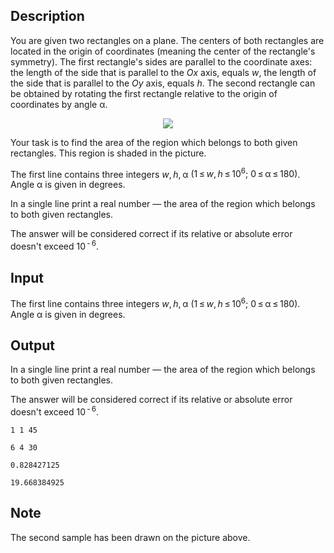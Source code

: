 ## Description

<div><p>You are given two rectangles on a plane. The centers of both rectangles are located in the origin of coordinates (meaning the center of the rectangle's symmetry). The first rectangle's sides are parallel to the coordinate axes: the length of the side that is parallel to the <span class="tex-span"><i>Ox</i></span> axis, equals <span class="tex-span"><i>w</i></span>, the length of the side that is parallel to the <span class="tex-span"><i>Oy</i></span> axis, equals <span class="tex-span"><i>h</i></span>. The second rectangle can be obtained by rotating the first rectangle relative to the origin of coordinates by angle <span class="tex-span">α</span>.</p><center> <img class="tex-graphics" src="file://DFdYWdgN.png" style="max-width: 100.0%;max-height: 100.0%;"> </center><p>Your task is to find the area of the region which belongs to both given rectangles. This region is shaded in the picture.</p></div><div class="input-specification"><p>The first line contains three integers <span class="tex-span"><i>w</i>, <i>h</i>, α</span> <span class="tex-span">(1 ≤ <i>w</i>, <i>h</i> ≤ 10<sup class="upper-index">6</sup>;&nbsp;0 ≤ α ≤ 180)</span>. Angle <span class="tex-span">α</span> is given in degrees.</p></div><div class="output-specification"><p>In a single line print a real number — the area of the region which belongs to both given rectangles.</p><p>The answer will be considered correct if its relative or absolute error doesn't exceed <span class="tex-span">10<sup class="upper-index"> - 6</sup></span>.</p></div>

## Input

<p>The first line contains three integers <span class="tex-span"><i>w</i>, <i>h</i>, α</span> <span class="tex-span">(1 ≤ <i>w</i>, <i>h</i> ≤ 10<sup class="upper-index">6</sup>;&nbsp;0 ≤ α ≤ 180)</span>. Angle <span class="tex-span">α</span> is given in degrees.</p>

## Output

<p>In a single line print a real number — the area of the region which belongs to both given rectangles.</p><p>The answer will be considered correct if its relative or absolute error doesn't exceed <span class="tex-span">10<sup class="upper-index"> - 6</sup></span>.</p>





```input1
1 1 45

```




```input2
6 4 30

```




```output1
0.828427125

```




```output2
19.668384925

```



## Note

<p>The second sample has been drawn on the picture above.</p>
